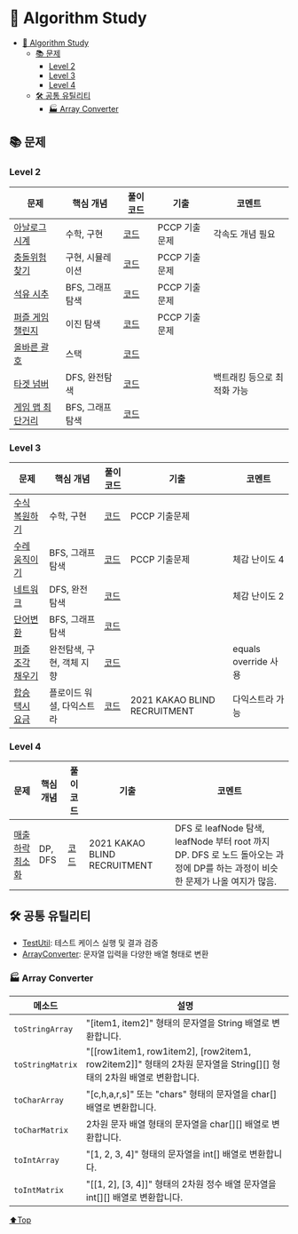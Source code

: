 # 🎯 Algorithm Study

<!-- TOC -->

* [🎯 Algorithm Study](#-algorithm-study)
    * [📚 문제](#-문제)
        * [Level 2](#level-2)
        * [Level 3](#level-3)
        * [Level 4](#level-4)
    * [🛠 공통 유틸리티](#-공통-유틸리티)
        * [🏭️ Array Converter](#-array-converter)

<!-- TOC -->

## 📚 문제

### Level 2

| 문제                                                                            | 핵심 개념       | 풀이 코드                                                                    | 기출        | 코멘트             |
|-------------------------------------------------------------------------------|-------------|--------------------------------------------------------------------------|-----------|-----------------|
| [아날로그 시계](https://school.programmers.co.kr/learn/courses/30/lessons/250135)   | 수학, 구현      | [코드](./src/main/java/gbpark/programmers/level2/AnalogClock.java)         | PCCP 기출문제 | 각속도 개념 필요       |
| [충돌위험 찾기](https://school.programmers.co.kr/learn/courses/30/lessons/340211)   | 구현, 시뮬레이션   | [코드](./src/main/java/gbpark/programmers/level2/CollisionDetection.java)  | PCCP 기출문제 |                 |
| [석유 시추](https://school.programmers.co.kr/learn/courses/30/lessons/250136)     | BFS, 그래프 탐색 | [코드](./src/main/java/gbpark/programmers/level2/OilExtraction.java)       | PCCP 기출문제 |                 |
| [퍼즐 게임 챌린지](https://school.programmers.co.kr/learn/courses/30/lessons/340212) | 이진 탐색       | [코드](./src/main/java/gbpark/programmers/level2/PuzzleGameChallenge.java) | PCCP 기출문제 |                 |
| [올바른 괄호](https://school.programmers.co.kr/learn/courses/30/lessons/12909)     | 스택          | [코드](./src/main/java/gbpark/programmers/level2/ValidBrackets.java)       |
| [타겟 넘버](https://school.programmers.co.kr/learn/courses/30/lessons/43165)      | DFS, 완전탐색   | [코드](./src/main/java/gbpark/programmers/level2/TargetNumber.java)        |           | 백트래킹 등으로 최적화 가능 |
| [게임 맵 최단거리](https://school.programmers.co.kr/learn/courses/30/lessons/1844)   | BFS, 그래프 탐색 | [코드](./src/main/java/gbpark/programmers/level2/ShortestGameMapPath.java) |

### Level 3

| 문제                                                                           | 핵심 개념           | 풀이 코드                                                                   | 기출                           | 코멘트                |
|------------------------------------------------------------------------------|-----------------|-------------------------------------------------------------------------|------------------------------|--------------------|
| [수식 복원하기](https://school.programmers.co.kr/learn/courses/30/lessons/340210)  | 수학, 구현          | [코드](./src/main/java/gbpark/programmers/level3/MathReconstruction.java) | PCCP 기출문제                    |                    |
| [수레 움직이기](https://school.programmers.co.kr/learn/courses/30/lessons/250134)  | BFS, 그래프 탐색     | [코드](./src/main/java/gbpark/programmers/level3/MovingCart.java)         | PCCP 기출문제                    | 체감 난이도 4           |
| [네트워크](https://school.programmers.co.kr/learn/courses/30/lessons/43162)      | DFS, 완전 탐색      | [코드](./src/main/java/gbpark/programmers/level3/Network.java)            |                              | 체감 난이도 2           |
| [단어변환](https://school.programmers.co.kr/learn/courses/30/lessons/43163)      | BFS, 그래프 탐색     | [코드](./src/main/java/gbpark/programmers/level3/WordConversion.java)     |                              |                    |
| [퍼즐 조각 채우기](https://school.programmers.co.kr/learn/courses/30/lessons/84021) | 완전탐색, 구현, 객체 지향 | [코드](./src/main/java/gbpark/programmers/level3/PuzzlePieceFilling.java) |                              | equals override 사용 |
| [합승 택시 요금](https://school.programmers.co.kr/learn/courses/30/lessons/72413)  | 플로이드 워셜, 다익스트라  | [코드](./src/main/java/gbpark/programmers/level3/TaxiCostSharing.java)    | 2021 KAKAO BLIND RECRUITMENT | 다익스트라 가능           |

### Level 4

| 문제                                                                           | 핵심 개념   | 풀이 코드                                                                         | 기출                           | 코멘트                                                                                        |
|------------------------------------------------------------------------------|---------|-------------------------------------------------------------------------------|------------------------------|--------------------------------------------------------------------------------------------|
| [매출 하락 최소화](https://school.programmers.co.kr/learn/courses/30/lessons/72416) | DP, DFS | [코드](./src/main/java/gbpark/programmers/level4/MinimizingRevenueDecline.java) | 2021 KAKAO BLIND RECRUITMENT | DFS 로 leafNode 탐색, leafNode 부터 root 까지 DP. DFS 로 노드 돌아오는 과정에 DP를 하는 과정이 비슷한 문제가 나올 여지가 많음. |

## 🛠 공통 유틸리티

- [TestUtil](./src/main/java/gbpark/common/TestUtil.java): 테스트 케이스 실행 및 결과 검증
- [ArrayConverter](./src/main/java/gbpark/common/ArrayConverter.java): 문자열 입력을 다양한 배열 형태로 변환

### 🏭️ Array Converter

| 메소드              | 설명                                                                                            |
|------------------|-----------------------------------------------------------------------------------------------|
| `toStringArray`  | "[item1, item2]" 형태의 문자열을 String 배열로 변환합니다.                                                   |
| `toStringMatrix` | "[[row1item1, row1item2], [row2item1, row2item2]]" 형태의 2차원 문자열을 String[][] 형태의 2차원 배열로 변환합니다. |
| `toCharArray`    | "[c,h,a,r,s]" 또는 "chars" 형태의 문자열을 char[] 배열로 변환합니다.                                           |
| `toCharMatrix`   | 2차원 문자 배열 형태의 문자열을 char[][] 배열로 변환합니다.                                                        |
| `toIntArray`     | "[1, 2, 3, 4]" 형태의 문자열을 int[] 배열로 변환합니다.                                                      |
| `toIntMatrix`    | "[[1, 2], [3, 4]]" 형태의 2차원 정수 배열 문자열을 int[][] 배열로 변환합니다.                                      | |

[⬆️Top](#-algorithm-study)